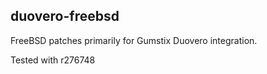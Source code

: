 ## duovero-freebsd

FreeBSD patches primarily for Gumstix Duovero integration.

Tested with r276748

